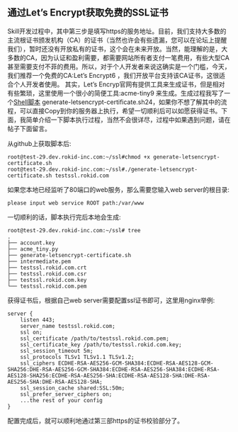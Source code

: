 ## 通过Let’s Encrypt获取免费的SSL证书
 
Skill开发过程中，其中第三步是填写https的服务地址。目前，我们支持大多数的主流根证书颁发机构（CA）的证书（当然也许会有些遗漏，您可以在论坛上提醒我们），暂时还没有开放私有的证书，这个会在未来开放。当然，能理解的是，大多数的CA，因为认证和盈利需要，都需要网站所有者支付一笔费用，有些大型CA甚至需要支付不菲的费用。所以，对于个人开发者来说这确实是一个门槛，今天，我们推荐一个免费的CA:Let’s Encrypt6 ，我们开放平台支持该CA证书，这很适合个人开发者使用。
其实，Let’s Encryp官网有提供工具来生成证书，但是相对有些繁琐，这里使用一个很小的简便工具:acme-tiny9 来生成。生成过程我写了一个[Shell脚本](https://github.com/Rokid/rokid-skill-tools/blob/master/generate-letsencrypt-certificate.sh) generate-letsencrypt-certificate.sh24，如果你不想了解其中的流程，可以直接Copy到你的服务器上执行，希望一切顺利后可以如愿获得证书。下面，我简单介绍一下脚本执行过程，当然不会很详尽，过程中如果遇到问题，请在帖子下面留言。

从github上获取脚本后:
```
root@test-29.dev.rokid-inc.com:~/ssl#chmod +x generate-letsencrypt-certificate.sh
root@test-29.dev.rokid-inc.com:~/ssl#./generate-letsencrypt-certificate.sh testssl.rokid.com
```
如果您本地已经监听了80端口的web服务，那么需要您输入web server的根目录:
```
please input web service ROOT path:/var/www
```
一切顺利的话，脚本执行完后本地会生成:
```
root@test-29.dev.rokid-inc.com:~/ssl# tree
.
├── account.key
├── acme_tiny.py
├── generate-letsencrypt-certificate.sh
├── intermediate.pem
├── testssl.rokid.com.crt
├── testssl.rokid.com.csr
├── testssl.rokid.com.key
└── testssl.rokid.com.pem
```
获得证书后，根据自己web server需要配置ssl证书即可，这里用nginx举例:
```
server {
    listen 443;
    server_name testssl.rokid.com;
    ssl on;
    ssl_certificate /path/to/testssl.rokid.com.pem;
    ssl_certificate_key /path/to/testssl.rokid.com.key;
    ssl_session_timeout 5m;
    ssl_protocols TLSv1 TLSv1.1 TLSv1.2;
    ssl_ciphers ECDHE-RSA-AES256-GCM-SHA384:ECDHE-RSA-AES128-GCM-SHA256:DHE-RSA-AES256-GCM-SHA384:ECDHE-RSA-AES256-SHA384:ECDHE-RSA-AES128-SHA256:ECDHE-RSA-AES256-SHA:ECDHE-RSA-AES128-SHA:DHE-RSA-AES256-SHA:DHE-RSA-AES128-SHA;
    ssl_session_cache shared:SSL:50m;
    ssl_prefer_server_ciphers on;
    ...the rest of your config
}
```
配置完成后，就可以顺利地通过第三部https的证书校验部分了。